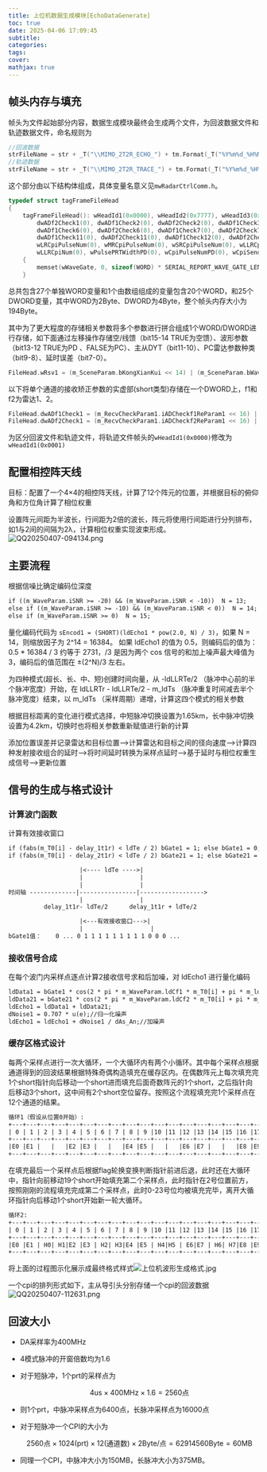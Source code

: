 ```yaml
---
title: 上位机数据生成模块[EchoDataGenerate]
toc: true
date: 2025-04-06 17:09:45
subtitle:
categories:
tags:
cover:
mathjax: true
---
```

## 帧头内存与填充

帧头为文件起始部分内容，数据生成模块最终会生成两个文件，为回波数据文件和轨迹数据文件，命名规则为

```c
//回波数据
strFileName = str + _T("\\MIMO_2T2R_ECHO_") + tm.Format(_T("%Y%m%d_%H%M%S")) + _T(".dat");
//轨迹数据
strFileName = str + _T("\\MIMO_2T2R_TRACE_") + tm.Format(_T("%Y%m%d_%H%M%S")) + _T(".dat");
```

这个部分由以下结构体组成，具体变量名意义见`mwRadarCtrlComm.h`。

```c
typedef struct tagFrameFileHead
{
	tagFrameFileHead(): wHeadId1(0x0000), wHeadId2(0x7777), wHeadId3(0xBC1C), wWorkModeChNum(0), wADChSel(0), wDAChSel(0), dwADf1Check1(0),
		dwADf2Check1(0), dwADf1Check2(0), dwADf2Check2(0), dwADf1Check3(0), dwADf2Check3(0), dwADf1Check4(0), dwADf2Check4(0), dwADf1Check5(0), dwADf2Check5(0),
		dwADf1Check6(0), dwADf2Check6(0), dwADf1Check7(0), dwADf2Check7(0), dwADf1Check8(0), dwADf2Check8(0), dwADf1Check9(0), dwADf2Check9(0), dwADf1Check10(0), dwADf2Check10(0),
		dwADf1Check11(0), dwADf2Check11(0), dwADf1Check12(0), dwADf2Check12(0), wRsv1(0), wRsv2(0), wLRPulsePRTWidth(0), wMRPulsePRTWidth(0), wSRPulsePRTWidth(0), wLLRPulsePRTWidth(0),
		wLRCpiPulseNum(0), wMRCpiPulseNum(0), wSRCpiPulseNum(0), wLLRCpiPulseNum(0), wLRCpiNum(0), wMRCpiNum(0), wSRCpiNum(0),
		wLLRCpiNum(0), wPulsePRTWidthPD(0), wCpiPulseNumPD(0), wCpiSendInterv(0), wCellNum(0), dwDSNR(0), wWinNum(0), wRsv3(0), wRsv4(0)
	{
		memset(wWaveGate, 0, sizeof(WORD) * SERIAL_REPORT_WAVE_GATE_LEN);
	}
```

总共包含27个单独WORD变量和1个由数组组成的变量包含20个WORD，和25个DWORD变量，其中WORD为2Byte、DWORD为4Byte，整个帧头内存大小为194Byte。

其中为了更大程度的存储相关参数将多个参数进行拼合组成1个WORD/DWORD进行存储，如下面通过左移操作存储空/线馈（bit15-14 TRUE为空馈）、波形参数（bit13-12 TRUE为PD 、FALSE为PC）、主从DYT（bit11-10）、PC雷达参数种类（bit9-8）、延时误差（bit7-0）。

```c
FileHead.wRsv1 = (m_SceneParam.bKongXianKui << 14) | (m_SceneParam.bWaveForm << 12) | ((m_SceneParam.iLeadSeeker - 1) << 10) | ((m_SceneParam.iParamNum - 1) << 8) | (INT(m_ErrorParam.fSitaErr) & 0x00ff);
```

以下将单个通道的接收矫正参数的实虚部(short类型)存储在一个DWORD上，f1和f2为雷达1、2。

```c
FileHead.dwADf1Check1 = (m_RecvCheckParam1.iADCheckf1ReParam1 << 16) | m_RecvCheckParam1.iADCheckf1ImParam1;
FileHead.dwADf2Check1 = (m_RecvCheckParam1.iADCheckf2ReParam1 << 16) | m_RecvCheckParam1.iADCheckf2ImParam1;
```

为区分回波文件和轨迹文件，将轨迹文件帧头的`wHeadId1(0x0000)`修改为`wHeadId1(0x0001)`

## 配置相控阵天线

目标：配置了一个4×4的相控阵天线，计算了12个阵元的位置，并根据目标的俯仰角和方位角计算了相位权重

设置阵元间距为半波长，行间距为2倍的波长，阵元将使用行间距进行分列排布，如1与2间的间隔为2λ，计算相位权重实现波束形成。![QQ20250407-094134.png](https://s2.loli.net/2025/04/07/lcThgudiqF8RAy4.png)

## 主要流程

根据信噪比确定编码位深度

```apache
if ((m_WaveParam.iSNR >= -20) && (m_WaveParam.iSNR < -10))  N = 13;
else if ((m_WaveParam.iSNR >= -10) && (m_WaveParam.iSNR < 0))  N = 14;
else if (m_WaveParam.iSNR >= 0)  N = 15;
```

量化编码代码为 `sEncod1 = (SHORT)(ldEcho1 * pow(2.0, N) / 3)`，如果 N = 14，则缩放因子为 2^14 = 16384。
如果 ldEcho1 的值为 0.5，则编码后的值为：0.5 * 16384 / 3 约等于 2731，/3 是因为两个 cos 信号的和加上噪声最大峰值为 3，编码后的值范围在 ±(2^N)/3 左右。

为四种模式(超长、长、中、短)创建时间向量，从 -ldLLRTe/2 （脉冲中心前的半个脉冲宽度）开始，在 ldLLRTr - ldLLRTe/2 - m_ldTs （脉冲重复时间减去半个脉冲宽度）结束，以 m_ldTs （采样周期）递增，计算这四个模式的相关参数

根据目标距离的变化进行模式选择，中短脉冲切换设置为1.65km，长中脉冲切换设置为4.2km，切换时也将相关参数重新赋值进行新的计算

添加位置误差并记录雷达和目标位置-->计算雷达和目标之间的径向速度-->计算四种发射接收组合的延时-->将时间延时转换为采样点延时-->基于延时与相位权重生成信号-->更新位置

## 信号的生成与格式设计

### 计算波门函数

计算有效接收窗口

```apache
if (fabs(m_T0[i] - delay_1t1r) < ldTe / 2) bGate1 = 1; else bGate1 = 0;
if (fabs(m_T0[i] - delay_2t1r) < ldTe / 2) bGate21 = 1; else bGate21 = 0;
```

```apache
                    |<---- ldTe ---->|
                    |                |
                    |                |
时间轴 -------------|----------------|------------------>
                    |                |
          delay_1t1r- ldTe/2      delay_1t1r + ldTe/2

                    |<---有效接收窗口--->|
                    |                   |
bGate1值：    0 ... 0 1 1 1 1 1 1 1 1 1 0 0 0 ...
```

### 接收信号合成

在每个波门内采样点逐点计算2接收信号求和后加噪，对 ldEcho1 进行量化编码

```apache
ldData1 = bGate1 * cos(2 * pi * m_WaveParam.ldCf1 * m_T0[i] + pi * m_ldMu * (m_T0[i] - delay_1t1r) * (m_T0[i] - delay_1t1r) - 2 * pi * m_WaveParam.ldCF1 * delay_1t1r_F + aPw);
ldData21 = bGate21 * cos(2 * pi * m_WaveParam.ldCf2 * m_T0[i] + pi * m_ldMu * (m_T0[i] - delay_2t1r) * (m_T0[i] - delay_2t1r) - 2 * pi * m_WaveParam.ldCF2 * delay_2t1r_F + aPw);
ldEcho1 = ldData1 + ldData21;
dNoise1 = 0.707 * u(e);//归一化噪声
ldEcho1 = ldEcho1 + dNoise1 / dAs_An;//加噪声
```

### 缓存区格式设计

每两个采样点进行一次大循环，一个大循环内有两个小循环。其中每个采样点根据通道得到的回波结果根据特殊奇偶构造填充在缓存区内。在偶数阵元上每次填充完1个short指针向后移动一个short进而填充后面奇数阵元的1个short，之后指针向后移动3个short，这中间有2个short空位留存。按照这个流程填充完1个采样点在12个通道的结果。

```apache
循环1（假设从位置0开始）:
+---+---+---+---+---+---+---+---+---+---+---+---+---+---+---+---+---+---+---+---+
| 0 | 1 | 2 | 3 | 4 | 5 | 6 | 7 | 8 | 9 |10 |11 |12 |13 |14 |15 |16 |17 |18 |19 |...
+---+---+---+---+---+---+---+---+---+---+---+---+---+---+---+---+---+---+---+---+
|E0 |E1 |   |   |E2 |E3 |   |   |E4 |E5 |   |   |E6 |E7 |   |   |E8 |E9 |   |   |...
+---+---+---+---+---+---+---+---+---+---+---+---+---+---+---+---+---+---+---+---+                                      
```

在填充最后一个采样点后根据flag轮换变换判断指针前进后退，此时还在大循环中，指针向前移动19个short开始填充第二个采样点，此时指针在2号位置前方，按照刚刚的流程填充完成第二个采样点，此时0-23号位均被填充完毕，离开大循环指针向后移动1个short开始新一轮大循环。

```apache
循环2:
+---+---+---+---+---+---+---+---+---+---+---+---+---+---+---+---+---+---+---+---+
| 0 | 1 | 2 | 3 | 4 | 5 | 6 | 7 | 8 | 9 |10 |11 |12 |13 |14 |15 |16 |17 |18 |19 |...
+---+---+---+---+---+---+---+---+---+---+---+---+---+---+---+---+---+---+---+---+
|E0 |E1 | H0| H1|E2 |E3 | H2| H3|E4 |E5 | H4|H5 | E6|E7 | H6| H7|E8 |E9 | H8| H9|...
+---+---+---+---+---+---+---+---+---+---+---+---+---+---+---+---+---+---+---+---+
```

将上面的过程图示化展示成最终格式样式![上位机波形生成格式.jpg](https://s2.loli.net/2025/04/07/XeIiSKgmholqaWd.jpg)

一个cpi的排列形式如下，主从导引头分别存储一个cpi的回波数据![QQ20250407-112631.png](https://s2.loli.net/2025/04/07/f6cCrRw18yoIhKu.png)

## 回波大小

* DA采样率为400MHz
* 4模式脉冲的开窗倍数均为1.6
* 对于短脉冲，1个prt的采样点为

  $$
  4\mathrm{us} \times 400\mathrm{MHz} \times 1.6 = 2560\mathrm{点}
  $$
* 则1个prt，中脉冲采样点为6400点，长脉冲采样点为16000点
* 对于短脉冲一个CPI的大小为

  $$
  2560\mathrm{点} \times 1024\mathrm{(prt)} \times 12\mathrm{(通道数)} \times 2\mathrm{Byte}/\mathrm{点} = 62914560\mathrm{Byte} = 60\mathrm{MB}
  $$
* 同理一个CPI，中脉冲大小为150MB，长脉冲大小为375MB。
